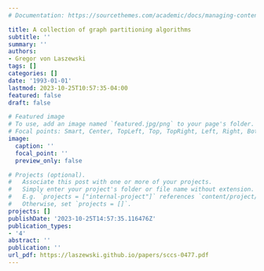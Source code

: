 ```yaml
---
# Documentation: https://sourcethemes.com/academic/docs/managing-content/

title: A collection of graph partitioning algorithms
subtitle: ''
summary: ''
authors:
- Gregor von Laszewski
tags: []
categories: []
date: '1993-01-01'
lastmod: 2023-10-25T10:57:35-04:00
featured: false
draft: false

# Featured image
# To use, add an image named `featured.jpg/png` to your page's folder.
# Focal points: Smart, Center, TopLeft, Top, TopRight, Left, Right, BottomLeft, Bottom, BottomRight.
image:
  caption: ''
  focal_point: ''
  preview_only: false

# Projects (optional).
#   Associate this post with one or more of your projects.
#   Simply enter your project's folder or file name without extension.
#   E.g. `projects = ["internal-project"]` references `content/project/deep-learning/index.md`.
#   Otherwise, set `projects = []`.
projects: []
publishDate: '2023-10-25T14:57:35.116476Z'
publication_types:
- '4'
abstract: ''
publication: ''
url_pdf: https://laszewski.github.io/papers/sccs-0477.pdf
---
```

